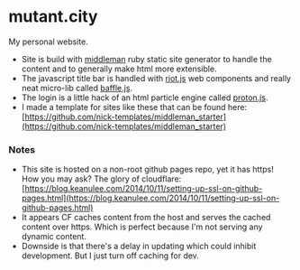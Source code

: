 # mutant.city
My personal  website.

* Site is build with [middleman](https://middlemanapp.com/) ruby static site generator to handle the content and to generally make html more extensible.
* The javascript title bar is handled with [riot.js](http://riotjs.com/) web components and really neat micro-lib called [baffle.js](https://camwiegert.github.io/baffle/).
* The login is a little hack of an html particle engine called [proton.js](http://a-jie.github.io/Proton/).
* I made a template for sites like these that can be found here: [https://github.com/nick-templates/middleman_starter](https://github.com/nick-templates/middleman_starter) 

###  Notes
* This site is hosted on a non-root github pages repo, yet it has https! How you may ask?  The glory of cloudflare: [https://blog.keanulee.com/2014/10/11/setting-up-ssl-on-github-pages.html](https://blog.keanulee.com/2014/10/11/setting-up-ssl-on-github-pages.html)
* It appears CF caches content from the host and serves the cached content over https.  Which is perfect because I'm not serving any dynamic content.
* Downside is that there's a delay in updating which could inhibit development.  But I just turn off caching for dev.
